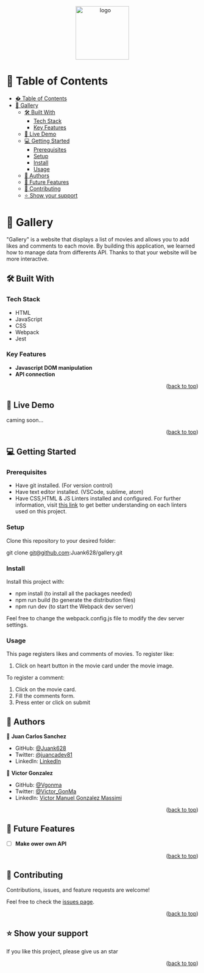 <a name="readme-top"></a>

<div align="center">
  <!-- You are encouraged to replace this logo with your own! Otherwise you can also remove it. -->
  <img src="murple_logo.png" alt="logo" width="140"  height="auto" />
  <br/>
</div>


<!-- TABLE OF CONTENTS -->

# 📗 Table of Contents

- [� Table of Contents](#-table-of-contents)
- [📖 Gallery ](#-gallery-)
  - [🛠 Built With ](#-built-with-)
    - [Tech Stack ](#tech-stack-)
    - [Key Features ](#key-features-)
  - [🚀 Live Demo ](#-live-demo-)
  - [💻 Getting Started ](#-getting-started-)
    - [Prerequisites](#prerequisites)
    - [Setup](#setup)
    - [Install](#install)
    - [Usage](#usage)
  - [👥 Authors ](#-authors-)
  - [🔭 Future Features ](#-future-features-)
  - [🤝 Contributing ](#-contributing-)
  - [⭐️ Show your support ](#️-show-your-support-)

<!-- PROJECT DESCRIPTION -->

# 📖 Gallery <a name="about-project"></a>

"Gallery" is a website that displays a list of movies and allows you to add likes and comments to each movie. By building this application, we learned how to manage data from differents API. Thanks to that your website will be more interactive.


## 🛠 Built With <a name="built-with"></a>

### Tech Stack <a name="tech-stack"></a>

- HTML
- JavaScript
- CSS
- Webpack
- Jest

<!-- Features -->

### Key Features <a name="key-features"></a>

- **Javascript DOM manipulation**
- **API connection**

<p align="right">(<a href="#readme-top">back to top</a>)</p>

<!-- LIVE DEMO -->

## 🚀 Live Demo <a name="live-demo"></a>

caming soon...

<p align="right">(<a href="#readme-top">back to top</a>)</p>

<!-- GETTING STARTED -->

## 💻 Getting Started <a name="getting-started"></a>

### Prerequisites

* Have git installed. (For version control)
* Have text editor installed. (VSCode, sublime, atom)
* Have CSS,HTML & JS Linters installed and configured. For further information, visit [this link](https://github.com/microverseinc/linters-config/blob/master/README.md) to get better understanding on each linters used on this project.

### Setup

Clone this repository to your desired folder:

git clone git@github.com:Juank628/gallery.git

### Install

Install this project with:

- npm install    (to install all the packages needed)
- npm run build  (to generate the distribution files)
- npm run dev    (to start the Webpack dev server)

Feel free to change the webpack.config.js file to modify the dev server settings.

### Usage

This page registers likes and comments of movies. 
To register like:
1. Click on heart button in the movie card under the movie image.

To register a comment:
1. Click on the movie card.
2. Fill the comments form.
3. Press enter or click on submit

<!-- AUTHORS -->

## 👥 Authors <a name="authors"></a>

👤 **Juan Carlos Sanchez**

- GitHub: [@Juank628](https://github.com/Juank628)
- Twitter: [@juancadev81](https://twitter.com/juancadev81)
- LinkedIn: [LinkedIn](https://linkedin.com/in/juan-carlos-sanchez-zunino-271b5151)

👤 **Victor Gonzalez**
- GitHub: [@Vgonma](https://github.com/Vgonma)
- Twitter: [@Victor_GonMa](https://twitter.com/Victor_GonMa)
- LinkedIn: [Victor Manuel Gonzalez Massimi](https://www.linkedin.com/in/victor-gonzalez-massimi/)


<p align="right">(<a href="#readme-top">back to top</a>)</p>

<!-- FUTURE FEATURES -->

## 🔭 Future Features <a name="future-features"></a>

- [ ] **Make ower own API**

<p align="right">(<a href="#readme-top">back to top</a>)</p>

<!-- CONTRIBUTING -->

## 🤝 Contributing <a name="contributing"></a>

Contributions, issues, and feature requests are welcome!

Feel free to check the [issues page](https://github.com/Juank628/gallery/issues).

<p align="right">(<a href="#readme-top">back to top</a>)</p>

<!-- SUPPORT -->

## ⭐️ Show your support <a name="support"></a>

If you like this project, please give us an star

<p align="right">(<a href="#readme-top">back to top</a>)</p>
